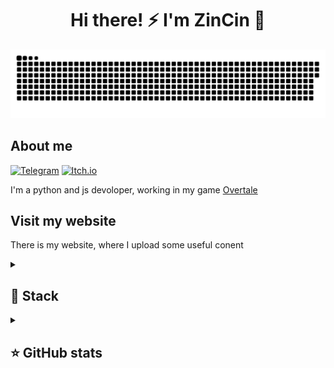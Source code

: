 <h1 align="center">Hi there! ⚡ I'm ZinCin 👋</h1>

<p align="center">
 <img width="800" src="assets/github-snake.svg" alt="snake animation"/>
</p>

## About me
[![Telegram](https://img.shields.io/badge/-Telegram-2CA5E0?style=flat&logo=telegram&logoColor=white)](https://t.me/ZinCin)
[![Itch.io](https://img.shields.io/badge/-Itch.io-FA5C5C?style=flat&logo=itch.io&logoColor=white)]([https://](https://zincin.itch.io/))

I'm a python and js devoloper, working in my game [Overtale](https://github.com/ZinCin/Overtale)

## Visit my website
There is my website, where I upload some useful conent

<details align="left">
  <summary><h2><b>🎇 Stack</b></h2></summary>
  <p>
    <h3>📕 Languages</h3>
    <img src="https://skillicons.dev/icons?i=dotnet,py,js,html,css,java&perline=5" />
    <h3>⚒ Tools</h3>
    <img src="https://skillicons.dev/icons?i=windows,django,docker,git,pycharm&perline=5" />
    <br>
  </p>
</details>


<details align="left">
  <summary><h2><b>⭐ GitHub stats</b></h2></summary>
  <p>
   <img src="https://github-readme-stats.vercel.app/api/top-langs/?username=ZinCin&theme=dracula&layout=compact&hide_border=true&bg_color=00000000" />
   <br>
   <img src="https://github-readme-stats.vercel.app/api?username=ZinCin&include_all_commits=true&rank_icon=github&hide=contribs&show=reviews&count_private=true&show_icons=true&theme=dracula&hide_border=true&bg_color=00000000" />
  </p>
</details>
